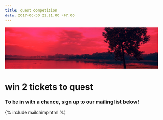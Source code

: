 ```yaml
---
title: quest competition
date: 2017-06-30 22:21:00 +07:00
---
```


![Group 3.jpg](/uploads/Group%203.jpg)
# win 2 tickets to quest
### To be in with a chance, sign up to our mailing list below!
{% include mailchimp.html %}